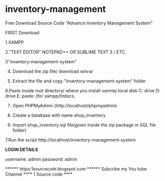 # inventory-management
Free Download Source Code "Advance Inventory Management System"

FIRST Download

1.XAMPP

2."TEXT EDITOR" NOTEPAD++ OR SUBLIME TEXT 3 / ETC.

3"inventory-management-system"

4. Download the zip file/ download winrar

5. Extract the file and copy "inventory-management-system" folder

6.Paste inside root directory/ where you install xammp local disk C: drive D: drive E: paste: (for xampp/htdocs, 

7. Open PHPMyAdmin (http://localhost/phpmyadmin)

8. Create a database with name shop_inventory

6. Import shop_inventory.sql file(given inside the zip package in SQL file folder)

7.Run the script http://localhost/inventory-management-system


**LOGIN DETAILS** 

username: admin
password: admin

****** https:1sourcecodr.blogspot.com ******
Subcribe my You tube Channel **** 1 Source code ****
